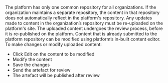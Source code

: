 The platform has only one common repository for all organizations.
If the organization maintains a separate repository, the content in that repository does not automatically reflect in the platform's repository. Any updates made to content in the organization’s repository must be re-uploaded on the platform's site. The uploaded content undergoes the review process, before it is re-published on the platform.
Content that is already submitted to the platform repository can be modified using platform’s in-built content editor. To make changes or modify uploaded content:
- Click Edit on the content to be modified
- Modify the content
- Save the changes
- Send the artefact for review
- The artefact will be published after review

